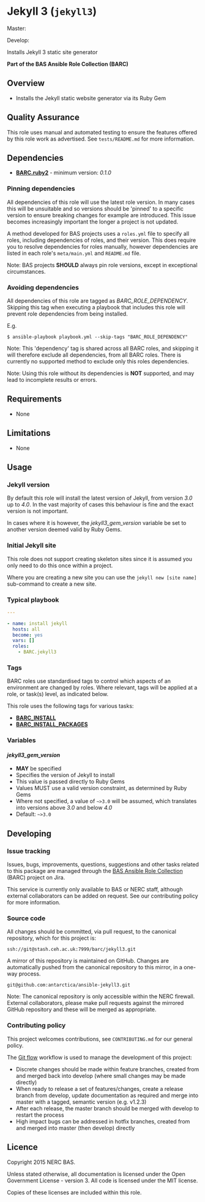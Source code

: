 # Jekyll 3 (`jekyll3`)

Master:

Develop:

Installs Jekyll 3 static site generator

**Part of the BAS Ansible Role Collection (BARC)**

## Overview

* Installs the Jekyll static website generator via its Ruby Gem

## Quality Assurance

This role uses manual and automated testing to ensure the features offered by this role work as advertised. 
See `tests/README.md` for more information.

## Dependencies

* [**BARC.ruby2**](https://galaxy.ansible.com/detail#/role/6814) - minimum version: *0.1.0*

### Pinning dependencies

All dependencies of this role will use the latest role version. In many cases this will be unsuitable and so versions
should be 'pinned' to a specific version to ensure breaking changes for example are introduced. This issue becomes
increasingly important the longer a project is not updated.

A method developed for BAS projects uses a `roles.yml` file to specify all roles, including dependencies of roles, 
and their version. This does require you to resolve dependencies for roles manually, however dependencies are listed in
each role's `meta/main.yml` and `README.md` file.

Note: BAS projects **SHOULD** always pin role versions, except in exceptional circumstances.

### Avoiding dependencies

All dependencies of this role are tagged as *BARC_ROLE_DEPENDENCY*. Skipping this tag when executing a playbook that
includes this role will prevent role dependencies from being installed.

E.g.

```shell
$ ansible-playbook playbook.yml --skip-tags "BARC_ROLE_DEPENDENCY"
```

Note: This 'dependency' tag is shared across all BARC roles, and skipping it will therefore exclude all dependencies,
from all BARC roles. There is currently no supported method to exclude only this roles dependencies.

Note: Using this role without its dependencies is **NOT** supported, and may lead to incomplete results or errors.

## Requirements

* None

## Limitations

* None

## Usage

### Jekyll version

By default this role will install the latest version of Jekyll, from version *3.0* up to *4.0*. In the vast majority of
cases this behaviour is fine and the exact version is not important.

In cases where it is however, the *jekyll3_gem_version* variable be set to another version deemed valid by Ruby Gems.

### Initial Jekyll site

This role does not support creating skeleton sites since it is assumed you only need to do this once within a project.

Where you are creating a new site you can use the `jekyll new [site name]` sub-command to create a new site.

### Typical playbook

```yaml
---

- name: install jekyll
  hosts: all
  become: yes
  vars: []
  roles:
    - BARC.jekyll3
```

### Tags

BARC roles use standardised tags to control which aspects of an environment are changed by roles. Where relevant, tags
will be applied at a role, or task(s) level, as indicated below.

This role uses the following tags for various tasks:

* [**BARC_INSTALL**](https://antarctica.hackpad.com/BARC-Standardised-Tags-AviQxxiBa3y#:h=BARC_INSTALL)
* [**BARC_INSTALL_PACKAGES**](https://antarctica.hackpad.com/BARC-Standardised-Tags-AviQxxiBa3y#:h=BARC_INSTALL_PACKAGE)

### Variables

#### *jekyll3_gem_version*

* **MAY** be specified
* Specifies the version of Jekyll to install
* This value is passed directly to Ruby Gems
* Values MUST use a valid version constraint, as determined by Ruby Gems
* Where not specified, a value of `~>3.0` will be assumed, which translates into versions above *3.0* and below *4.0*
* Default: `~>3.0`

## Developing

### Issue tracking

Issues, bugs, improvements, questions, suggestions and other tasks related to this package are managed through the 
[BAS Ansible Role Collection](https://jira.ceh.ac.uk/projects/BARC) (BARC) project on Jira.

This service is currently only available to BAS or NERC staff, although external collaborators can be added on request.
See our contributing policy for more information.

### Source code

All changes should be committed, via pull request, to the canonical repository, which for this project is:

`ssh://git@stash.ceh.ac.uk:7999/barc/jekyll3.git`

A mirror of this repository is maintained on GitHub. Changes are automatically pushed from the canonical repository to
this mirror, in a one-way process.

`git@github.com:antarctica/ansible-jekyll3.git`

Note: The canonical repository is only accessible within the NERC firewall. External collaborators, please make pull 
requests against the mirrored GitHub repository and these will be merged as appropriate.

### Contributing policy

This project welcomes contributions, see `CONTRIBUTING.md` for our general policy.

The [Git flow](https://www.atlassian.com/git/tutorials/comparing-workflows/gitflow-workflow/) 
workflow is used to manage the development of this project:

* Discrete changes should be made within feature branches, created from and merged back into develop 
(where small changes may be made directly)
* When ready to release a set of features/changes, create a release branch from develop, update documentation as 
required and merge into master with a tagged, semantic version (e.g. v1.2.3)
* After each release, the master branch should be merged with develop to restart the process
* High impact bugs can be addressed in hotfix branches, created from and merged into master (then develop) directly

## Licence

Copyright 2015 NERC BAS.

Unless stated otherwise, all documentation is licensed under the Open Government License - version 3. All code is
licensed under the MIT license.

Copies of these licenses are included within this role.



